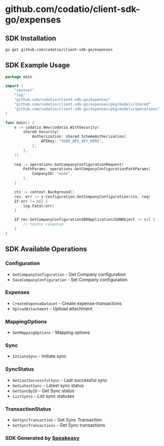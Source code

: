 # github.com/codatio/client-sdk-go/expenses

<!-- Start SDK Installation -->
## SDK Installation

```bash
go get github.com/codatio/client-sdk-go/expenses
```
<!-- End SDK Installation -->

## SDK Example Usage
<!-- Start SDK Example Usage -->
```go
package main

import (
    "context"
    "log"
    "github.com/codatio/client-sdk-go/expenses"
    "github.com/codatio/client-sdk-go/expenses/pkg/models/shared"
    "github.com/codatio/client-sdk-go/expenses/pkg/models/operations"
)

func main() {
    s := codatio.New(codatio.WithSecurity(
        shared.Security{
            Authorization: shared.SchemeAuthorization{
                APIKey: "YOUR_API_KEY_HERE",
            },
        },
    ))
    
    req := operations.GetCompanyConfigurationRequest{
        PathParams: operations.GetCompanyConfigurationPathParams{
            CompanyID: "unde",
        },
    }

    ctx := context.Background()
    res, err := s.Configuration.GetCompanyConfiguration(ctx, req)
    if err != nil {
        log.Fatal(err)
    }

    if res.GetCompanyConfiguration200ApplicationJSONObject != nil {
        // handle response
    }
}
```
<!-- End SDK Example Usage -->

<!-- Start SDK Available Operations -->
## SDK Available Operations


### Configuration

* `GetCompanyConfiguration` - Get Company configuration
* `SaveCompanyConfiguration` - Set Company configuration

### Expenses

* `CreateExpenseDataset` - Create expense-transactions
* `UploadAttachment` - Upload attachment

### MappingOptions

* `GetMappingOptions` - Mapping options

### Sync

* `IntiateSync` - Initiate sync

### SyncStatus

* `GetLastSuccessfulSync` - Last successful sync
* `GetLatestSync` - Latest sync status
* `GetSyncByID` - Get Sync status
* `ListSyncs` - List sync statuses

### TransactionStatus

* `GetSyncTransaction` - Get Sync Transaction
* `GetSyncTransactions` - Get Sync transactions
<!-- End SDK Available Operations -->

### SDK Generated by [Speakeasy](https://docs.speakeasyapi.dev/docs/using-speakeasy/client-sdks)
